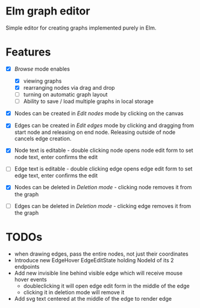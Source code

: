 # Elm graph editor

Simple editor for creating graphs implemented purely in Elm.

# Features
- [x] *Browse* mode enables
    - [x] viewing graphs
    - [x] rearranging nodes via drag and drop
    - [ ] turning on automatic graph layout
    - [ ] Ability to save / load multiple graphs in local storage
- [x] Nodes can be created in *Edit nodes* mode by clicking on the canvas
- [x] Edges can be created in *Edit edges* mode by clicking and dragging from start node and releasing on end node. Releasing outside of node cancels edge creation.
- [x] Node text is editable - double clicking node opens node edit form to set node text, enter confirms the edit
- [ ] Edge text is editable - double clicking edge opens edge edit form to set edge text, enter confirms the edit
- [x] Nodes can be deleted in *Deletion mode* - clicking node removes it from the graph
- [ ] Edges can be deleted in *Deletion mode* - clicking edge removes it from the graph


# TODOs
- when drawing edges, pass the entire nodes, not just their coordinates
- Introduce new EdgeHover EdgeEditState holding NodeId of its 2 endpoints
- Add new invisible line behind visible edge which will receive mouse hover events
    - doubleclicking it will open edge edit form in the middle of the edge
    - clicking it in deletion mode will remove it
- Add svg text centered at the middle of the edge to render edge
